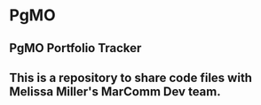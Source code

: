 # PgMO
<h2>PgMO Portfolio Tracker<h2>
<p>This is a repository to share code files with Melissa Miller's MarComm Dev team.<p>
